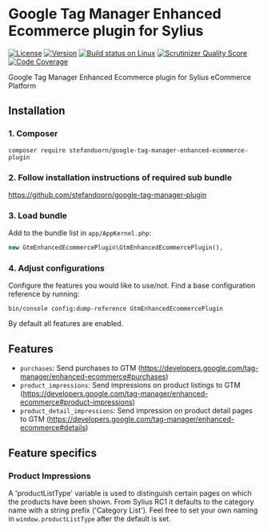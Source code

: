 # Google Tag Manager Enhanced Ecommerce plugin for Sylius 

[![License](https://img.shields.io/packagist/l/stefandoorn/google-tag-manager-enhanced-ecommerce-plugin.svg)](https://packagist.org/packages/stefandoorn/google-tag-manager-enhanced-ecommerce-plugin) [![Version](https://img.shields.io/packagist/v/stefandoorn/google-tag-manager-enhanced-ecommerce-plugin.svg)](https://packagist.org/packages/stefandoorn/google-tag-manager-enhanced-ecommerce-plugin) [![Build status on Linux](https://img.shields.io/travis/stefandoorn/google-tag-manager-enhanced-ecommerce-plugin/master.svg)](http://travis-ci.org/stefandoorn/google-tag-manager-enhanced-ecommerce-plugin) [![Scrutinizer Quality Score](https://img.shields.io/scrutinizer/g/stefandoorn/google-tag-manager-enhanced-ecommerce-plugin.svg)](https://scrutinizer-ci.com/g/stefandoorn/google-tag-manager-enhanced-ecommerce-plugin/) [![Code Coverage](https://scrutinizer-ci.com/g/stefandoorn/google-tag-manager-enhanced-ecommerce-plugin/badges/coverage.png?b=master)](https://scrutinizer-ci.com/g/stefandoorn/google-tag-manager-enhanced-ecommerce-plugin/?branch=master)

Google Tag Manager Enhanced Ecommerce plugin for Sylius eCommerce Platform

## Installation

### 1. Composer

`composer require stefandoorn/google-tag-manager-enhanced-ecommerce-plugin`

### 2. Follow installation instructions of required sub bundle

https://github.com/stefandoorn/google-tag-manager-plugin

### 3. Load bundle

Add to the bundle list in `app/AppKernel.php`:

```php
new GtmEnhancedEcommercePlugin\GtmEnhancedEcommercePlugin(),
```

### 4. Adjust configurations

Configure the features you would like to use/not. Find a base configuration reference by running:

```
bin/console config:dump-reference GtmEnhancedEcommercePlugin
```

By default all features are enabled.

## Features

* `purchases`: Send purchases to GTM (https://developers.google.com/tag-manager/enhanced-ecommerce#purchases)
* `product_impressions`: Send impressions on product listings to GTM (https://developers.google.com/tag-manager/enhanced-ecommerce#product-impressions)
* `product_detail_impressions`: Send impression on product detail pages to GTM (https://developers.google.com/tag-manager/enhanced-ecommerce#details)

## Feature specifics

### Product Impressions

A 'productListType' variable is used to distinguish certain pages on which the products have been shown. From Sylius RC1 it
defaults to the category name with a string prefix ('Category List'). Feel free to set your own naming in `window.productListType`
after the default is set.
